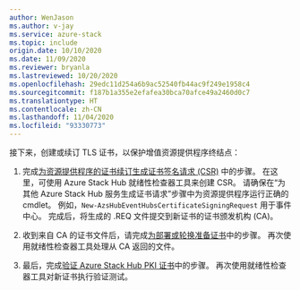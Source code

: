 ```yaml
---
author: WenJason
ms.author: v-jay
ms.service: azure-stack
ms.topic: include
origin.date: 10/10/2020
ms.date: 11/09/2020
ms.reviewer: bryanla
ms.lastreviewed: 10/20/2020
ms.openlocfilehash: 29edc11d254a6b9ac52540fb44ac9f249e1958c4
ms.sourcegitcommit: f187b1a355e2efafea30bca70afce49a2460d0c7
ms.translationtype: HT
ms.contentlocale: zh-CN
ms.lasthandoff: 11/04/2020
ms.locfileid: "93330773"
---
```

接下来，创建或续订 TLS 证书，以保护增值资源提供程序终结点：

1. 完成[为资源提供程序的证书续订生成证书签名请求 (CSR)](../operator/azure-stack-get-pki-certs.md#generate-certificate-signing-requests-for-certificate-renewal) 中的步骤。 在这里，可使用 Azure Stack Hub 就绪性检查器工具来创建 CSR。 请确保在“为其他 Azure Stack Hub 服务生成证书请求”步骤中为资源提供程序运行正确的 cmdlet。 例如，`New-AzsHubEventHubsCertificateSigningRequest` 用于事件中心。 完成后，将生成的 .REQ 文件提交到新证书的证书颁发机构 (CA)。

2. 收到来自 CA 的证书文件后，请完成[为部署或轮换准备证书](../operator/azure-stack-prepare-pki-certs.md)中的步骤。 再次使用就绪性检查器工具处理从 CA 返回的文件。

3. 最后，完成[验证 Azure Stack Hub PKI 证书](../operator/azure-stack-validate-pki-certs.md)中的步骤。 再次使用就绪性检查器工具对新证书执行验证测试。


